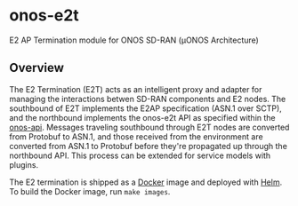 <!--
SPDX-FileCopyrightText: 2020 Open Networking Foundation <info@opennetworking.org>

SPDX-License-Identifier: LicenseRef-ONF-Member-Only-1.0
-->
# onos-e2t
E2 AP Termination module for ONOS SD-RAN (µONOS Architecture)

## Overview

The E2 Termination (E2T) acts as an intelligent proxy and adapter for managing the interactions betwen SD-RAN components and E2 nodes. The southbound of E2T implements the E2AP specification (ASN.1 over SCTP), and the northbound implements the onos-e2t API as specified within the [onos-api]. Messages traveling southbound through E2T nodes are converted from Protobuf to ASN.1, and those received from the environment are converted from ASN.1 to Protobuf before they're propagated up through the northbound API. This process can be extended for service models with plugins.

The E2 termination is shipped as a [Docker] image and deployed with [Helm]. To build the Docker image, run `make images`.

[onos-api]: https://github.com/onosproject/onos-api
[Docker]: https://www.docker.com/
[Helm]: https://helm.sh
